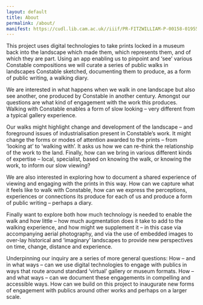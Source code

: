 ```yaml
---
layout: default
title: About
permalink: /about/
manifest: https://cudl.lib.cam.ac.uk//iiif/PR-FITZWILLIAM-P-00158-01955
---
```

This project uses digital technologies to take prints locked in a museum back into the landscape which made them, which represents them, and of which they are part. Using an app enabling us to pinpoint and ‘see’ various Constable compositions we will curate a series of public walks in landscapes Constable sketched, documenting them to produce, as a form of public writing, a walking diary.

We are interested in what happens when we walk in one landscape but also see another, one produced by Constable in another century. Amongst our questions are what kind of engagement with the work this produces. Walking with Constable enables a form of slow looking – very different from a typical gallery experience. 

Our walks might highlight change and development of the landscape – and foreground issues of industrialisation present in Constable’s work. It might change the forms or modes of attention awarded to the prints – from ‘looking at’ to ‘walking with’. It asks us how we can re-think the relationship of the work to the land. Finally, how can we bring in various different kinds of expertise – local, specialist, based on knowing the walk, or knowing the work, to inform our slow viewing?

We are also interested in exploring how to document a shared experience of viewing and engaging with the prints in this way. How can we capture what it feels like to walk with Constable, how can we express the perceptions, experiences or connections its produce for each of us and produce a form of public writing – perhaps a diary. 

Finally want to explore both how much technology is needed to enable the walk and how little – how much augmentation does it take to add to the walking experience, and how might we supplement it – in this case via accompanying aerial photography, and via the use of embedded images to over-lay historical and ‘imaginary’ landscapes to provide new perspectives on time, change, distance and experience. 

Underpinning our inquiry are a series of more general questions:
How – and in what ways – can we use digital technologies to engage with publics in ways that route around standard ‘virtual’ gallery or museum formats. 
How – and what ways – can we document these engagements in compelling and accessible ways. 
How can we build on this project to inaugurate new forms of engagement with publics around other works and perhaps on a larger scale. 
